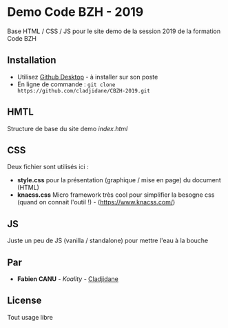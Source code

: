 # Demo Code BZH - 2019

Base HTML / CSS / JS pour le site demo de la session 2019 de la formation Code BZH

## Installation

* Utilisez [Github Desktop](https://desktop.github.com/) - à installer sur son poste
* En ligne de commande : ```git clone https://github.com/cladjidane/CBZH-2019.git```

## HMTL

Structure de base du site demo *index.html*

## CSS

Deux fichier sont utilisés ici :

* **style.css** pour la présentation (graphique / mise en page) du document (HTML)
* **knacss.css** Micro framework très cool pour simplifier la besogne css (quand on connait l'outil !) - (https://www.knacss.com/)

## JS

Juste un peu de JS (vanilla / standalone) pour mettre l'eau à la bouche 

## Par

* **Fabien CANU** - *Koality* - [Cladjidane](https://github.com/cladjidane)

## License

Tout usage libre

